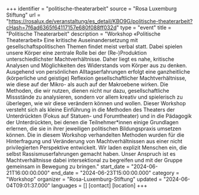 +++
identifier = "politische-theaterarbeit"
source = "Rosa Luxemburg Stiftung"
url = "https://rosalux.de/veranstaltung/es_detail/KBO9G/politische-theaterarbeit?cHash=7f6ad6365f64117157e680f088ff032d"
type = "event"
title = "Politische Theaterarbeit"
description = "Workshop «Politische Theaterarbeit»
Eine kritische Auseinandersetzung mit gesellschaftspolitischen Themen findet meist verbal statt. Dabei spielen unsere Körper eine zentrale Rolle bei der (Re-)Produktion unterschiedlichster Machtverhältnisse. Daher liegt es nahe, kritische Analysen und Möglichkeiten des Widerstands vom Körper aus zu denken.
Ausgehend von persönlichen Alltagserfahrungen erfolgt eine ganzheitliche (körperliche und geistige) Reflexion gesellschaftlicher Machtverhältnisse, wie diese auf der Mikro- als auch auf der Makroebene wirken. Die Methoden, die wir nutzen, dienen nicht nur dazu, gesellschaftliche Missstände zu analysieren, sondern vor allem kreativ und spielerisch zu überlegen, wie wir diese verändern können und wollen. 
Dieser Workshop versteht sich als kleine Einführung in die Methoden des Theaters der Unterdrückten (Fokus auf Statuen- und Forumtheater) und in die Pädagogik der Unterdrückten, bei denen die Teilnehmer*innen einige Grundlagen erlernen, die sie in ihrer jeweiligen politischen Bildungspraxis umsetzen können. 
Die in diesem Workshop verhandelten Methoden wurden für die Hinterfragung und Veränderung von Machtverhältnissen aus einer nicht privilegierten Perspektive entwickelt. Wir laden explizit Menschen ein, die selbst Rassismuserfahrungen gemacht haben. Unser Anspruch ist es Machtverhältnisse dabei intersektional zu begreifen und mit der Gruppe gemeinsam in Bewegung zu bringen."
start_date = "2024-06-21T16:00:00.000"
end_date = "2024-06-23T15:00:00.000"
category = "Workshop"
organizer = "Rosa-Luxemburg-Stiftung"
updated = "2024-06-04T09:01:37.000"
languages = []
[contact]
[location]
+++